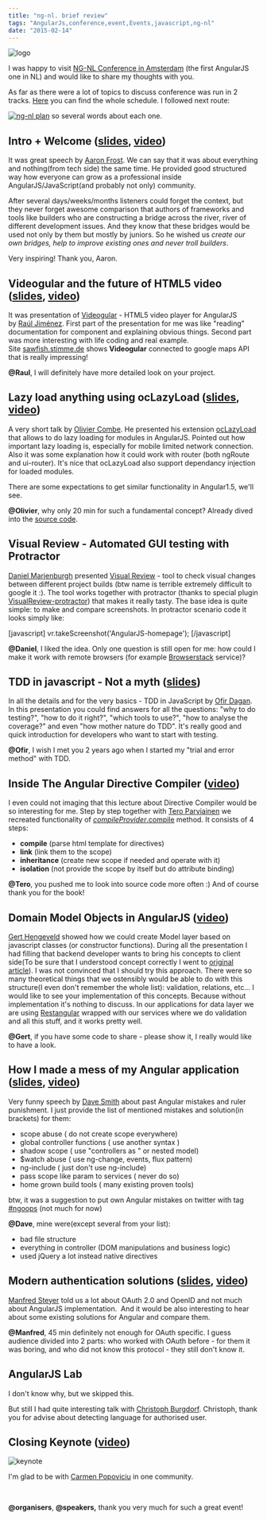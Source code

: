 ```yaml
---
title: "ng-nl. brief review"
tags: "AngularJs,conference,event,Events,javascript,ng-nl"
date: "2015-02-14"
---
```


![logo](images/logo.png)

I was happy to visit [NG-NL Conference in Amsterdam](https://www.ng-nl.org/ "https://www.ng-nl.org/") (the first AngularJS one in NL) and would like to share my thoughts with you.

As far as there were a lot of topics to discuss conference was run in 2 tracks. [Here](https://www.ng-nl.org/#schedule "https://www.ng-nl.org/#schedule") you can find the whole schedule. I followed next route:

[![ng-nl plan](images/nov5Gjenk9lc_1hzCzj8dBPyNi3OZq6Hl4HViGEToUE.png)](https://stepansuvorov.com/blog/wp-content/uploads/2015/02/nov5Gjenk9lc_1hzCzj8dBPyNi3OZq6Hl4HViGEToUE.png) so several words about each one.

## Intro + Welcome ([slides](https://docs.google.com/presentation/d/1tE3fQUbmQUsMDmA0wc7z6dEhtyLk44GBKrVRtB58xoc/edit#slide=id.g78c807a97_329 "docs.google.com/presentation"), [video](https://www.youtube.com/watch?v=dJFV8wFU23A "youtube.com"))

It was great speech by [Aaron Frost](https://twitter.com/js_dev). We can say that it was about everything and nothing(from tech side) the same time. He provided good structured way how everyone can grow as a professional inside AngularJS/JavaScript(and probably not only) community.

After several days/weeks/months listeners could forget the context, but they never forget awesome comparison that authors of frameworks and tools like builders who are constructing a bridge across the river, river of different development issues. And they know that these bridges would be used not only by them but mostly by juniors. So he wished us _create our own bridges, help to improve existing ones and never troll builders_.

Very inspiring! Thank you, Aaron.

## Videogular and the future of HTML5 video ([slides](https://slides.com/elecash/deck#/), [video](https://www.youtube.com/watch?v=I7ZUkd44-Co "youtube.com"))

It was presentation of [Videogular](https://www.videogular.com/ "https://www.videogular.com/") - HTML5 video player for AngularJS by [Raúl Jiménez](https://twitter.com/elecash). First part of the presentation for me was like "reading" documentation for component and explaining obvious things. Second part was more interesting with life coding and real example. Site [sawfish.stimme.de](https://sawfish.stimme.de/ "https://sawfish.stimme.de/") shows **Videogular** connected to google maps API that is really impressing!

**@Raul**, I will definitely have more detailed look on your project.

## Lazy load anything using ocLazyLoad ([slides](https://slides.com/ocombe/ng-nl#/), [video](https://www.youtube.com/watch?v=mM45wIg_fpI "youtube.com"))

A very short talk by [Olivier Combe](https://twitter.com/OCombe). He presented his extension [ocLazyLoad](https://github.com/ocombe/ocLazyLoad "https://github.com/ocombe/ocLazyLoad") that allows to do lazy loading for modules in AngularJS. Pointed out how important lazy loading is, especially for mobile limited network connection. Also it was some explanation how it could work with router (both ngRoute and ui-router). It's nice that ocLazyLoad also support dependancy injection for loaded modules.

There are some expectations to get similar functionality in Angular1.5, we'll see.

**@Olivier**, why only 20 min for such a fundamental concept? Already dived into the [source code](https://github.com/ocombe/ocLazyLoad/blob/master/dist/ocLazyLoad.js "github.com").

## Visual Review - Automated GUI testing with Protractor

[Daniel Marjenburgh](https://twitter.com/dmarjenburgh) presented [Visual Review](https://github.com/xebia/VisualReview "https://github.com/xebia/VisualReview") - tool to check visual changes between different project builds (btw name is terrible extremely difficult to google it :). The tool works together with protractor (thanks to special plugin [VisualReview-protractor](https://github.com/xebia/VisualReview-protractor "https://github.com/xebia/VisualReview-protractor")) that makes it really tasty. The base idea is quite simple: to make and compare screenshots. In protractor scenario code it looks simply like:

[javascript] vr.takeScreenshot('AngularJS-homepage'); [/javascript]

**@Daniel**, I liked the idea. Only one question is still open for me: how could I make it work with remote browsers (for example [Browserstack](https://www.browserstack.com/ "https://www.browserstack.com/") service)?

## TDD in javascript - Not a myth ([slides](https://slides.com/ofird/tdd-in-javascript-not-a-myth--2#/))

In all the details and for the very basics - TDD in JavaScript by [Ofir Dagan](https://twitter.com/ofirdagan2). In this presentation you could find answers for all the questions: "why to do testing?", "how to do it right?", "which tools to use?", "how to analyse the coverage?" and even "how mother nature do TDD". It's really good and quick introduction for developers who want to start with testing.

**@Ofir**, I wish I met you 2 years ago when I started my "trial and error method" with TDD.

## Inside The Angular Directive Compiler ([video](https://www.youtube.com/watch?v=saA4rUSBSUk))

I even could not imaging that this lecture about Directive Compiler would be so interesting for me. Step by step together with [Tero Parviainen](https://twitter.com/teropa) we recreated functionality of [$compileProvider.$compile](https://docs.angularjs.org/api/ng/service/$compile "docs.angularjs.org") method. It consists of 4 steps:

- **compile** (parse html template for directives)
- **link** (link them to the scope)
- **inheritance** (create new scope if needed and operate with it)
- **isolation** (not provide the scope by itself but do attribute binding)

**@Tero**, you pushed me to look into source code more often :) And of course thank you for the book!

## Domain Model Objects in AngularJS ([video](https://www.youtube.com/watch?v=iz9zBWrhZUg "youtube.com"))

[Gert Hengeveld](https://twitter.com/GHengeveld) showed how we could create Model layer based on javascript classes (or constructor functions). During all the presentation I had filling that backend developer wants to bring his concepts to client side(To be sure that I understood concept correctly I went to [original article](https://medium.com/opinionated-angularjs/angular-model-objects-with-javascript-classes-2e6a067c73bc "Angular model objects with JavaScript classes")). I was not convinced that I should try this approach. There were so many theoretical things that we ostensibly would be able to do with this structure(I even don't remember the whole list): validation, relations, etc... I would like to see your implementation of this concepts. Because without implementation it's nothing to discuss. In our applications for data layer we are using [Restangular](https://github.com/mgonto/restangular "https://github.com/mgonto/restangular") wrapped with our services where we do validation and all this stuff, and it works pretty well.

**@Gert**, if you have some code to share - please show it, I really would like to have a look.

## How I made a mess of my Angular application ([slides](https://slides.com/djsmith/how-we-made-a-mess-of-our-angular-app/#/), [video](https://www.youtube.com/watch?v=n8JdXkKhDyU&feature=em-subs_digest "youtube.com"))

Very funny speech by [Dave Smith](https://twitter.com/djsmith42) about past Angular mistakes and ruler punishment. I just provide the list of mentioned mistakes and solution(in brackets) for them:

- scope abuse ( do not create scope everywhere)
- global controller functions ( use another syntax )
- shadow scope ( use "controllers as " or nested model)
- $watch abuse ( use ng-change, events, flux pattern)
- ng-include ( just don't use ng-include)
- pass scope like param to services ( never do so)
- home grown build tools ( many existing proven tools)

btw, it was a suggestion to put own Angular mistakes on twitter with tag [#ngoops](https://twitter.com/hashtag/ngoops?src=hash) (not much for now)

**@Dave**, mine were(except several from your list):

- bad file structure
- everything in controller (DOM manipulations and business logic)
- used jQuery a lot instead native directives

## Modern authentication solutions ([slides](https://www.dropbox.com/s/6144v595abh2lzq/steyer_oauth2_javascript.pdf?dl=0), [video](https://www.youtube.com/watch?v=7oGDG47KrXU "youtube.com"))

[Manfred Steyer](https://twitter.com/ManfredSteyer) told us a lot about OAuth 2.0 and OpenID and not much about AngularJS implementation.  And it would be also interesting to hear about some existing solutions for Angular and compare them.

**@Manfred**, 45 min definitely not enough for OAuth specific. I guess audience divided into 2 parts: who worked with OAuth before - for them it was boring, and who did not know this protocol - they still don't know it.

## AngularJS Lab

I don't know why, but we skipped this.

But still I had quite interesting talk with [Christoph Burgdorf](https://twitter.com/cburgdorf). Christoph, thank you for advise about detecting language for authorised user.

## Closing Keynote ([video](https://www.youtube.com/watch?v=czHsSDw6Dys "youtube.com"))

![keynote](images/keynote.jpg)

I'm glad to be with [Carmen Popoviciu](https://twitter.com/CarmenPopoviciu) in one community.

 

**@organisers**, **@speakers,** thank you very much for such a great event!
